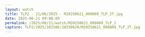```yaml
---
layout: watch
title: TLP2 - 21/06/2025 - M20250621_090809_TLP_2T.jpg
date: 2025-06-21 09:08:09
permalink: /2025/06/21/watch/M20250621_090809_TLP_2
capture: TLP2/2025/202506/20250620/M20250621_090809_TLP_2T.jpg
---
```

